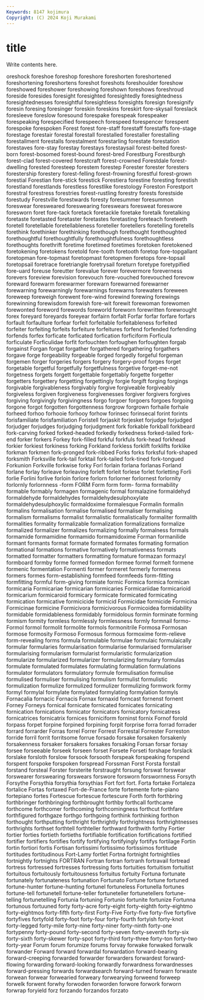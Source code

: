 ```yaml
---
Keywords: 8147 kojimura
Copyright: (C) 2024 Koji Murakami
---
```


# title

Write contents here.



oreshock foreshoe foreshop foreshore foreshorten foreshortened foreshortening foreshortens foreshot foreshots
foreshoulder foreshow foreshowed foreshower foreshowing foreshown foreshows foreshroud foreside foresides
foresight foresighted foresightedly foresightedness foresightednesses foresightful foresightless foresights foresign foresignify
foresin foresing foresinger foreskin foreskins foreskirt fore-skysail foreslack foresleeve foreslow
foresound forespake forespeak forespeaker forespeaking forespecified forespeech forespeed forespencer forespent
forespoke forespoken Forest forest fore-staff forestaff forestaffs fore-stage forestage forestair
forestal forestall forestalled forestaller forestalling forestallment forestalls forestalment forestarling forestate
forestation forestaves fore-stay forestay forestays forestaysail forest-belted forest-born forest-bosomed forest-bound
forest-bred Forestburg Forestburgh forest-clad forest-covered forestcraft forest-crowned Forestdale forest-dwelling forested
foresteep forestem forestep Forester forester foresters forestership forestery forest-felling forest-frowning
forestful forest-grown forestial Forestian fore-stick forestick Forestiera forestine foresting forestish
forestland forestlands forestless forestlike forestology Foreston Forestport forestral forestress forestries
forest-rustling forestry forests forestside forestudy Forestville forestwards foresty foresummer foresummon
foreswear foresweared foreswearing foreswears foresweat foreswore foresworn foret fore-tack foretack
foretackle foretake foretalk foretalking foretaste foretasted foretaster foretastes foretasting foreteach
foreteeth foretell foretellable foretellableness foreteller foretellers foretelling foretells forethink forethinker
forethinking forethough forethought forethoughted forethoughtful forethoughtfully forethoughtfulness forethoughtless forethoughts forethrift
foretime foretimed foretimes foretoken foretokened foretokening foretokens foretold fore-tooth foretooth
foretop fore-topgallant foretopman fore-topmast foretopmast foretopmen foretops fore-topsail foretopsail foretrace
foretriangle foretrysail foreturn foretype foretypified fore-uard foreuse foreutter forevalue forever
forevermore foreverness forevers foreview forevision forevouch fore-vouched forevouched forevow foreward
forewarm forewarmer forewarn forewarned forewarner forewarning forewarningly forewarnings forewarns forewaters
foreween foreweep foreweigh forewent fore-wind forewind forewing forewings forewinning forewisdom
forewish fore-wit forewit forewoman forewomen forewonted foreword forewords foreworld foreworn
forewritten forewrought forex foreyard foreyards foreyear forfairn forfalt Forfar forfar
forfare forfars forfault forfaulture forfear forfeit forfeitable forfeitableness forfeited forfeiter
forfeiting forfeits forfeiture forfeitures forfend forfended forfending forfends forfex forficate
forficated forfication forficiform Forficula forficulate Forficulidae forfit forfouchten forfoughen forfoughten
forgab forgainst Forgan forgat forgather forgathered forgathering forgathers forgave forge
forgeability forgeable forged forgedly forgeful forgeman forgemen forger forgeries forgers
forgery forgery-proof forges forget forgetable forgetful forgetfully forgetfulness forgetive forget-me-not
forgetness forgets forgett forgettable forgettably forgette forgetter forgetters forgettery forgetting
forgettingly forgie forgift forging forgings forgivable forgivableness forgivably forgive forgiveable
forgiveably forgiveless forgiven forgiveness forgivenesses forgiver forgivers forgives forgiving forgivingly
forgivingness forgo forgoer forgoers forgoes forgoing forgone forgot forgotten forgottenness
forgrow forgrown forhaile forhale forheed forhoo forhooie forhooy forhow forinsec
forinsecal forint forints forisfamiliate forisfamiliation Foristell forjaskit forjesket forjudge forjudged
forjudger forjudges forjudging forjudgment fork forkable forkball forkbeard fork-carving forked
forked-headed forkedly forkedness forked-tailed fork-end forker forkers Forkey fork-filled forkful
forkfuls fork-head forkhead forkier forkiest forkiness forking Forkland forkless forklift
forklifts forklike forkman forkmen fork-pronged fork-ribbed Forks forks forksful fork-shaped
forksmith Forksville fork-tail forktail fork-tailed fork-tined fork-tongued Forkunion Forkville forkwise
forky Forl forlain forlana forlanas Forland forlane forlay forleave forleaving
forleft forleit forlese forlet forletting Forli forlie Forlini forlive forloin
forlore forlorn forlorner forlornest forlornity forlornly forlornness -form FORM Form
form form- forma formability formable formably formagen formagenic formal formalazine
formaldehyd formaldehyde formaldehydes formaldehydesulphoxylate formaldehydesulphoxylic formaldoxime formalesque Formalin formalin formalins
formalisation formalise formalised formaliser formalising formalism formalisms formalist formalistic formalistically
formaliter formalith formalities formality formalizable formalization formalizations formalize formalized formalizer
formalizes formalizing formally formalness formals formamide formamidine formamido formamidoxime Forman
formanilide formant formants format formate formated formates formating formation formational
formations formative formatively formativeness formats formatted formatter formatters formatting formature
formazan formazyl formboard formby forme formed formedon formee formel formelt
formene formenic formentation Formenti former formeret formerly formerness formers formes
form-establishing formfeed formfeeds form-fitting formfitting formful form-giving formiate formic Formica
formica formican formicaria Formicariae formicarian formicaries Formicariidae formicarioid formicarium formicaroid
formicary formicate formicated formicating formication formicative formicicide formicid Formicidae formicide
Formicina Formicinae formicine Formicivora formicivorous Formicoidea formidability formidable formidableness formidably
formidolous formin forminate forming formism formity formless formlessly formlessness formly
formnail formo- Formol formol formolit formolite formols formonitrile Formosa Formosan
formose formosity Formoso Formosus formous formoxime form-relieve form-revealing forms formula
formulable formulae formulaic formulaically formular formularies formularisation formularise formularised formulariser
formularising formularism formularist formularistic formularization formularize formularized formularizer formularizing formulary
formulas formulate formulated formulates formulating formulation formulations formulator formulators formulatory
formule formulisation formulise formulised formuliser formulising formulism formulist formulistic formulization
formulize formulized formulizer formulizing formwork formy formyl formylal formylate formylated
formylating formylation formyls Fornacalia fornacic Fornacis Fornax fornaxid forncast fornenst
fornent Forney Forneys fornical fornicate fornicated fornicates fornicating fornication fornications
fornicator fornicators fornicatory fornicatress fornicatrices fornicatrix fornices forniciform forninst fornix
Fornof forold forpass forpet forpine forpined forpining forpit forprise forra
forrad forrader forrard forrarder Forras forrel Forrer Forrest Forrestal Forrester
Forreston forride forril forrit forritsome forrue forsado forsake forsaken forsakenly
forsakenness forsaker forsakers forsakes forsaking Forsan forsar forsay forsee forseeable
forseek forseen forset Forsete Forseti forshape forslack forslake forsloth forslow
forsook forsooth forspeak forspeaking forspend forspent forspoke forspoken forspread Forssman
Forst Forsta forstall forstand forsteal Forster forsterite forstraught forsung forswat
forswear forswearer forswearing forswears forswore forsworn forswornness Forsyth Forsythe Forsythia
forsythia forsythias Fort fort fort. Forta fortake Fortaleza fortalice Fortas
fortaxed Fort-de-France forte fortemente forte-piano fortepiano fortes Fortescue fortescue fortescure
Forth forth forthbring forthbringer forthbringing forthbrought forthby forthcall forthcame forthcome
forthcomer forthcoming forthcomingness forthcut forthfare forthfigured forthgaze forthgo forthgoing forthink
forthinking forthon forthought forthputting forthright forthrightly forthrightness forthrightnesses forthrights forthset
forthtell forthteller forthward forthwith forthy Fortier fortier forties fortieth fortieths
fortifiable fortification fortifications fortified fortifier fortifiers fortifies fortify fortifying fortifyingly
fortifys fortilage Fortin fortin fortiori fortis Fortisan fortissimi fortissimo fortissimos
fortitude fortitudes fortitudinous Fort-Lamy fortlet Fortna fortnight fortnightlies fortnightly fortnights
FORTRAN Fortran fortran fortranh fortravail fortread fortress fortressed fortresses fortressing
forts fortuities fortuitism fortuitist fortuitous fortuitously fortuitousness fortuitus fortuity Fortuna
fortunate fortunately fortunateness fortunation Fortunato Fortune fortune fortuned fortune-hunter fortune-hunting
fortunel fortuneless Fortunella fortunes fortune-tell fortunetell fortune-teller fortuneteller fortunetellers fortune-telling
fortunetelling Fortunia fortuning Fortunio fortunite fortunize Fortunna fortunous fortuuned forty
forty-acre forty-eight forty-eighth forty-eightmo forty-eightmos forty-fifth forty-first Forty-Five Forty-five forty-five
fortyfive fortyfives fortyfold forty-foot forty-four forty-fourth fortyish forty-knot forty-legged forty-mile
forty-nine forty-niner forty-ninth forty-one fortypenny forty-pound forty-second forty-seven forty-seventh forty-six
forty-sixth forty-skewer forty-spot forty-third forty-three forty-ton forty-two forty-year Forum forum
forumize forums forvay forwake forwaked forwalk forwander Forward forward forwardal
forwardation forward-bearing forward-creeping forwarded forwarder forwarders forwardest forward-flowing forwarding forward-looking
forwardly forwardness forwardnesses forward-pressing forwards forwardsearch forward-turned forwarn forwaste forwean
forwear forwearied forweary forwearying forweend forweep forwelk forwent forwhy forwoden
forworden forwore forwork forworn forwrap foryield forz forzando forzandos forzato

